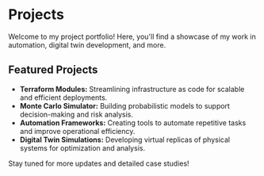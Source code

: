 # Projects

Welcome to my project portfolio! Here, you'll find a showcase of my work in automation, digital twin development, and more.

## Featured Projects

- **Terraform Modules:** Streamlining infrastructure as code for scalable and efficient deployments.
- **Monte Carlo Simulator:** Building probabilistic models to support decision-making and risk analysis.
- **Automation Frameworks:** Creating tools to automate repetitive tasks and improve operational efficiency.
- **Digital Twin Simulations:** Developing virtual replicas of physical systems for optimization and analysis.

Stay tuned for more updates and detailed case studies!
